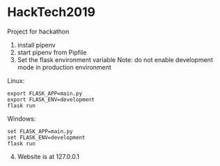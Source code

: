 # HackTech2019
Project for hackathon

1. install pipenv 
2. start pipenv from Pipfile 
3. Set the flask environment variable
Note: do not enable development mode in 
production environment  

Linux: 

```
export FLASK_APP=main.py
export FLASK_ENV=development
flask run 
```

Windows: 

```
set FLASK_APP=main.py
set FLASK_ENV=development
flask run 
```

4. Website is at 127.0.0.1 